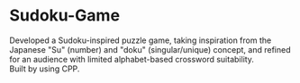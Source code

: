 # Sudoku-Game
Developed a Sudoku-inspired puzzle game, taking inspiration from the Japanese "Su" (number) and "doku" (singular/unique) concept, and refined for an audience with limited alphabet-based crossword suitability. Built by using CPP.
